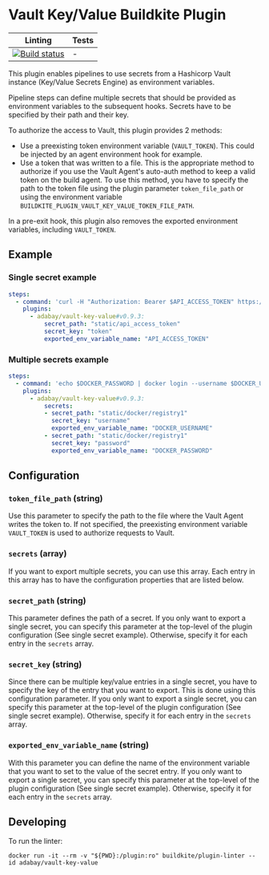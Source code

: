 # Vault Key/Value Buildkite Plugin

|Linting|Tests|
|---|---|
|[![Build status](https://badge.buildkite.com/4be7fff4d9d3b4178df5bd1cc18bf8f78d2d7c86f60554ea73.svg)](https://buildkite.com/adabay/internal-vault-key-value-buildkite-plugin-linting)|-|

This plugin enables pipelines to use secrets from a Hashicorp Vault instance (Key/Value Secrets Engine) as environment variables.

Pipeline steps can define multiple secrets that should be provided as environment variables to the subsequent hooks.
Secrets have to be specified by their path and their key.

To authorize the access to Vault, this plugin provides 2 methods:
* Use a preexisting token environment variable (`VAULT_TOKEN`). This could be injected by an agent environment hook for example.
* Use a token that was written to a file. This is the appropriate method to authorize if you use the Vault Agent's auto-auth method to keep a valid token on the build agent.
To use this method, you have to specify the path to the token file using the plugin parameter `token_file_path` or using the environment variable `BUILDKITE_PLUGIN_VAULT_KEY_VALUE_TOKEN_FILE_PATH`.

In a pre-exit hook, this plugin also removes the exported environment variables, including `VAULT_TOKEN`.

## Example

### Single secret example

```yml
steps:
  - command: 'curl -H "Authorization: Bearer $API_ACCESS_TOKEN" https://api.example.com'
    plugins:
      - adabay/vault-key-value#v0.9.3:
          secret_path: "static/api_access_token"
          secret_key: "token"
          exported_env_variable_name: "API_ACCESS_TOKEN"
```

### Multiple secrets example

```yml
steps:
  - command: 'echo $DOCKER_PASSWORD | docker login --username $DOCKER_USERNAME --password-stdin'
    plugins:
      - adabay/vault-key-value#v0.9.3:
          secrets:
          - secret_path: "static/docker/registry1"
            secret_key: "username"
            exported_env_variable_name: "DOCKER_USERNAME"
          - secret_path: "static/docker/registry1"
            secret_key: "password"
            exported_env_variable_name: "DOCKER_PASSWORD"
```

## Configuration

### `token_file_path` (string)

Use this parameter to specify the path to the file where the Vault Agent writes the token to. If not specified, the preexisting environment variable `VAULT_TOKEN` is used to authorize requests to Vault.

### `secrets` (array)

If you want to export multiple secrets, you can use this array. Each entry in this array has to have the configuration properties that are listed below.

### `secret_path` (string)

This parameter defines the path of a secret. If you only want to export a single secret, you can specify this parameter at the top-level of the plugin configuration (See single secret example). Otherwise, specify it for each entry in the `secrets` array.

### `secret_key` (string)

Since there can be multiple key/value entries in a single secret, you have to specify the key of the entry that you want to export. This is done using this configuration parameter. If you only want to export a single secret, you can specify this parameter at the top-level of the plugin configuration (See single secret example). Otherwise, specify it for each entry in the `secrets` array.

### `exported_env_variable_name` (string)

With this parameter you can define the name of the environment variable that you want to set to the value of the secret entry. If you only want to export a single secret, you can specify this parameter at the top-level of the plugin configuration (See single secret example). Otherwise, specify it for each entry in the `secrets` array.

## Developing

To run the linter:

```shell
docker run -it --rm -v "${PWD}:/plugin:ro" buildkite/plugin-linter --id adabay/vault-key-value
```
